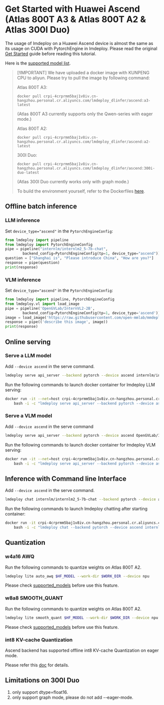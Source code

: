# Get Started with Huawei Ascend (Atlas 800T A3 & Atlas 800T A2 & Atlas 300I Duo)

The usage of lmdeploy on a Huawei Ascend device is almost the same as its usage on CUDA with PytorchEngine in lmdeploy.
Please read the original [Get Started](../get_started.md) guide before reading this tutorial.

Here is the [supported model list](../../supported_models/supported_models.md#PyTorchEngine-on-Other-Platforms).

> \[!IMPORTANT\]
> We have uploaded a docker image with KUNPENG CPU to aliyun.
> Please try to pull the image by following command:
>
> Atlas 800T A3:
>
> `docker pull crpi-4crprmm5baj1v8iv.cn-hangzhou.personal.cr.aliyuncs.com/lmdeploy_dlinfer/ascend:a3-latest`
>
> (Atlas 800T A3 currently supports only the Qwen-series with eager mode.)
>
> Atlas 800T A2:
>
> `docker pull crpi-4crprmm5baj1v8iv.cn-hangzhou.personal.cr.aliyuncs.com/lmdeploy_dlinfer/ascend:a2-latest`
>
> 300I Duo:
>
> `docker pull crpi-4crprmm5baj1v8iv.cn-hangzhou.personal.cr.aliyuncs.com/lmdeploy_dlinfer/ascend:300i-duo-latest`
>
> (Atlas 300I Duo currently works only with graph mode.)
>
> To build the environment yourself, refer to the Dockerfiles [here](../../../../docker).

## Offline batch inference

### LLM inference

Set `device_type="ascend"` in the `PytorchEngineConfig`:

```python
from lmdeploy import pipeline
from lmdeploy import PytorchEngineConfig
pipe = pipeline("internlm/internlm2_5-7b-chat",
        backend_config=PytorchEngineConfig(tp=1, device_type="ascend"))
question = ["Shanghai is", "Please introduce China", "How are you?"]
response = pipe(question)
print(response)
```

### VLM inference

Set `device_type="ascend"` in the `PytorchEngineConfig`:

```python
from lmdeploy import pipeline, PytorchEngineConfig
from lmdeploy.vl import load_image
pipe = pipeline('OpenGVLab/InternVL2-2B',
        backend_config=PytorchEngineConfig(tp=1, device_type='ascend'))
image = load_image('https://raw.githubusercontent.com/open-mmlab/mmdeploy/main/tests/data/tiger.jpeg')
response = pipe(('describe this image', image))
print(response)
```

## Online serving

### Serve a LLM model

Add `--device ascend` in the serve command.

```bash
lmdeploy serve api_server --backend pytorch --device ascend internlm/internlm2_5-7b-chat
```

Run the following commands to launch docker container for lmdeploy LLM serving:

```bash
docker run -it --net=host crpi-4crprmm5baj1v8iv.cn-hangzhou.personal.cr.aliyuncs.com/lmdeploy_dlinfer/ascend:a2-latest \
    bash -i -c "lmdeploy serve api_server --backend pytorch --device ascend internlm/internlm2_5-7b-chat"
```

### Serve a VLM model

Add `--device ascend` in the serve command

```bash
lmdeploy serve api_server --backend pytorch --device ascend OpenGVLab/InternVL2-2B
```

Run the following commands to launch docker container for lmdeploy VLM serving:

```bash
docker run -it --net=host crpi-4crprmm5baj1v8iv.cn-hangzhou.personal.cr.aliyuncs.com/lmdeploy_dlinfer/ascend:a2-latest \
    bash -i -c "lmdeploy serve api_server --backend pytorch --device ascend OpenGVLab/InternVL2-2B"
```

## Inference with Command line Interface

Add `--device ascend` in the serve command.

```bash
lmdeploy chat internlm/internlm2_5-7b-chat --backend pytorch --device ascend
```

Run the following commands to launch lmdeploy chatting after starting container:

```bash
docker run -it crpi-4crprmm5baj1v8iv.cn-hangzhou.personal.cr.aliyuncs.com/lmdeploy_dlinfer/ascend:a2-latest \
    bash -i -c "lmdeploy chat --backend pytorch --device ascend internlm/internlm2_5-7b-chat"
```

## Quantization

### w4a16 AWQ

Run the following commands to quantize weights on Atlas 800T A2.

```bash
lmdeploy lite auto_awq $HF_MODEL --work-dir $WORK_DIR --device npu
```

Please check [supported_models](../../supported_models/supported_models.md) before use this feature.

### w8a8 SMOOTH_QUANT

Run the following commands to quantize weights on Atlas 800T A2.

```bash
lmdeploy lite smooth_quant $HF_MODEL --work-dir $WORK_DIR --device npu
```

Please check [supported_models](../../supported_models/supported_models.md) before use this feature.

### int8 KV-cache Quantization

Ascend backend has supported offline int8 KV-cache Quantization on eager mode.

Please refer this [doc](https://github.com/DeepLink-org/dlinfer/blob/main/docs/quant/ascend_kv_quant.md) for details.

## Limitations on 300I Duo

1. only support dtype=float16.
2. only support graph mode, please do not add --eager-mode.
